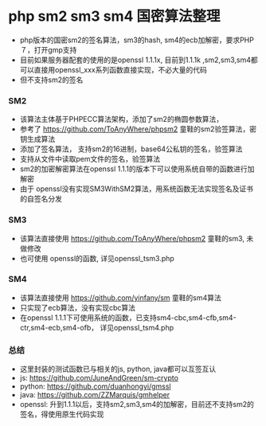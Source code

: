 # php sm2 sm3 sm4 国密算法整理
* php版本的国密sm2的签名算法，sm3的hash,  sm4的ecb加解密，要求PHP７，打开gmp支持
* 目前如果服务器配套的使用的是openssl 1.1.1x, 目前到1.1.1k ,sm2,sm3,sm4都可以直接用openssl_xxx系列函数直接实现，不必大量的代码
* 但不支持sm2的签名
### SM2
* 该算法主体基于PHPECC算法架构，添加了sm2的椭圆参数算法， 
* 参考了 https://github.com/ToAnyWhere/phpsm2 童鞋的sm2验签算法，密钥生成算法
* 添加了签名算法， 支持sm2的16进制，base64公私钥的签名，验签算法
* 支持从文件中读取pem文件的签名，验签算法
* sm2的加密解密算法在openssl 1.1.1的版本下可以使用系统自带的函数进行加解密
* 由于 openssl没有实现SM3WithSM2算法，用系统函数无法实现签名及证书的自签名分发

### SM3
* 该算法直接使用 https://github.com/ToAnyWhere/phpsm2 童鞋的sm3, 未做修改
* 也可使用 openssl的函数, 详见openssl_tsm3.php

### SM4
* 该算法直接使用 https://github.com/yinfany/sm 童鞋的sm4算法
* 只实现了ecb算法，没有实现cbc算法
* 在openssl 1.1.1下可使用系统的函数，已支持sm4-cbc,sm4-cfb,sm4-ctr,sm4-ecb,sm4-ofb，  详见openssl_tsm4.php

### 总结
* 这里封装的测试函数已与相关的js, python, java都可以互签互认
* js: https://github.com/JuneAndGreen/sm-crypto
* python: https://github.com/duanhongyi/gmssl
* java: https://github.com/ZZMarquis/gmhelper
* openssl: 升到1.1.1以后，支持sm2,sm3,sm4的加解密，目前还不支持sm2的签名，得使用原生代码实现
